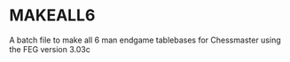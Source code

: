 # MAKEALL6
A batch file to make all 6 man endgame tablebases for Chessmaster using the FEG version 3.03c
